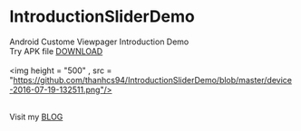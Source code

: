 # IntroductionSliderDemo
Android Custome Viewpager Introduction Demo <br/>
Try APK file [DOWNLOAD](https://github.com/thanhcs94/IntroductionSliderDemo/blob/master/app-debug.apk) <br/>
<br/>
<img height = "500" , src = "https://github.com/thanhcs94/IntroductionSliderDemo/blob/master/device-2016-07-19-132511.png"/>

<br/>Visit my [BLOG](http://thanhcs.com)
